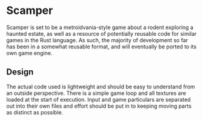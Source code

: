 # Scamper

Scamper is set to be a metroidvania-style game about a rodent exploring a haunted estate, as well as a resource of potentially reusable code for similar games in the Rust language. As such, the majority of development so far has been in a somewhat reusable format, and will eventually be ported to its own game engine. 

## Design

The actual code used is lightweight and should be easy to understand from an outside perspective. There is a simple game loop and all textures are loaded at the start of execution. Input and game particulars are separated out into their own files and effort should be put in to keeping moving parts as distinct as possible.
